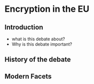 # Encryption in the EU

## Introduction

- what is this debate about?
- Why is this debate important?

## History of the debate

## Modern Facets

##
